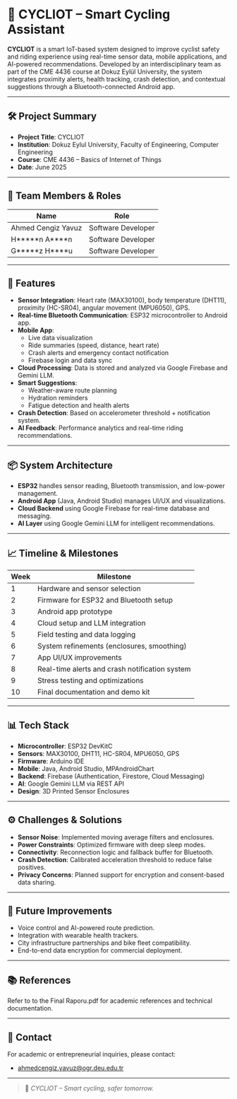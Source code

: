 # 🚴 CYCLIOT – Smart Cycling Assistant

**CYCLIOT** is a smart IoT-based system designed to improve cyclist safety and riding experience using real-time sensor data, mobile applications, and AI-powered recommendations. Developed by an interdisciplinary team as part of the CME 4436 course at Dokuz Eylül University, the system integrates proximity alerts, health tracking, crash detection, and contextual suggestions through a Bluetooth-connected Android app.

---

## 🛠 Project Summary

- **Project Title**: CYCLIOT
- **Institution**: Dokuz Eylul University, Faculty of Engineering, Computer Engineering
- **Course**: CME 4436 – Basics of Internet of Things
- **Date**: June 2025

---

## 👥 Team Members & Roles

| Name                 | Role               |
|----------------------|--------------------|
| Ahmed Cengiz Yavuz   | Software Developer |
| H*****n A****n       | Software Developer |
| G*****z H****u       | Software Developer |

---

## 🚀 Features

- **Sensor Integration**: Heart rate (MAX30100), body temperature (DHT11), proximity (HC-SR04), angular movement (MPU6050), GPS.
- **Real-time Bluetooth Communication**: ESP32 microcontroller to Android app.
- **Mobile App**:
  - Live data visualization
  - Ride summaries (speed, distance, heart rate)
  - Crash alerts and emergency contact notification
  - Firebase login and data sync
- **Cloud Processing**: Data is stored and analyzed via Google Firebase and Gemini LLM.
- **Smart Suggestions**:
  - Weather-aware route planning
  - Hydration reminders
  - Fatigue detection and health alerts
- **Crash Detection**: Based on accelerometer threshold + notification system.
- **AI Feedback**: Performance analytics and real-time riding recommendations.

---

## 📦 System Architecture

- **ESP32** handles sensor reading, Bluetooth transmission, and low-power management.
- **Android App** (Java, Android Studio) manages UI/UX and visualizations.
- **Cloud Backend** using Google Firebase for real-time database and messaging.
- **AI Layer** using Google Gemini LLM for intelligent recommendations.

---

## 📈 Timeline & Milestones

| Week | Milestone                                      |
|------|------------------------------------------------|
| 1    | Hardware and sensor selection                  |
| 2    | Firmware for ESP32 and Bluetooth setup         |
| 3    | Android app prototype                          |
| 4    | Cloud setup and LLM integration                |
| 5    | Field testing and data logging                 |
| 6    | System refinements (enclosures, smoothing)     |
| 7    | App UI/UX improvements                         |
| 8    | Real-time alerts and crash notification system |
| 9    | Stress testing and optimizations               |
| 10   | Final documentation and demo kit               |

---

## 📊 Tech Stack

- **Microcontroller**: ESP32 DevKitC
- **Sensors**: MAX30100, DHT11, HC-SR04, MPU6050, GPS
- **Firmware**: Arduino IDE
- **Mobile**: Java, Android Studio, MPAndroidChart
- **Backend**: Firebase (Authentication, Firestore, Cloud Messaging)
- **AI**: Google Gemini LLM via REST API
- **Design**: 3D Printed Sensor Enclosures

---

## ⚙️ Challenges & Solutions

- **Sensor Noise**: Implemented moving average filters and enclosures.
- **Power Constraints**: Optimized firmware with deep sleep modes.
- **Connectivity**: Reconnection logic and fallback buffer for Bluetooth.
- **Crash Detection**: Calibrated acceleration threshold to reduce false positives.
- **Privacy Concerns**: Planned support for encryption and consent-based data sharing.

---

## 📌 Future Improvements

- Voice control and AI-powered route prediction.
- Integration with wearable health trackers.
- City infrastructure partnerships and bike fleet compatibility.
- End-to-end data encryption for commercial deployment.

---

## 📚 References

Refer to to the Final Raporu.pdf for academic references and technical documentation.

---

## 📧 Contact

For academic or entrepreneurial inquiries, please contact:

- ahmedcengiz.yavuz@ogr.deu.edu.tr

---

> 🚴 *CYCLIOT – Smart cycling, safer tomorrow.*

